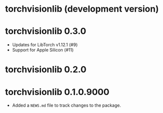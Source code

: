 # torchvisionlib (development version)

# torchvisionlib 0.3.0

- Updates for LibTorch v1.12.1 (#9)
- Support for Apple Silicon (#11)

# torchvisionlib 0.2.0

# torchvisionlib 0.1.0.9000

* Added a `NEWS.md` file to track changes to the package.
